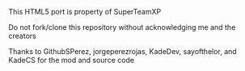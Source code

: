 This HTML5 port is property of SuperTeamXP

Do not fork/clone this repository without acknowledging me and the creators

Thanks to GithubSPerez, jorgeperezrojas, KadeDev, sayofthelor, and KadeCS for the mod and source code
